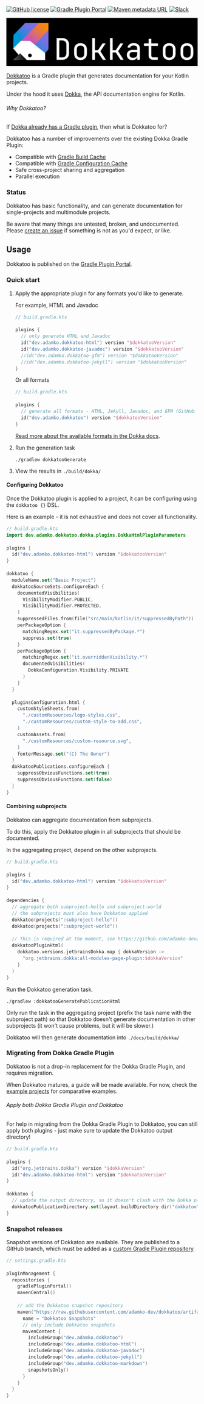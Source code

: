 [![GitHub license](https://img.shields.io/github/license/adamko-dev/dokkatoo?style=for-the-badge)](https://github.com/adamko-dev/dokkatoo/blob/main/LICENSE)
[![Gradle Plugin Portal](https://img.shields.io/gradle-plugin-portal/v/dev.adamko.dokkatoo?style=for-the-badge&logo=gradle)](https://plugins.gradle.org/search?term=dokkatoo)
[![Maven metadata URL](https://img.shields.io/maven-metadata/v?label=MAVEN%20SNAPSHOT&metadataUrl=https%3A%2F%2Fraw.githubusercontent.com%2Fadamko-dev%2Fdokkatoo%2Fartifacts%2Fm2%2Fdev%2Fadamko%2Fdokkatoo%2Fdokkatoo-plugin%2Fmaven-metadata.xml&style=for-the-badge&logo=apache-maven)](https://github.com/adamko-dev/dokkatoo/tree/artifacts#readme)
[![Slack](https://img.shields.io/badge/slack-%23dokka-white.svg?&style=for-the-badge&logo=slack)](https://slack-chats.kotlinlang.org/c/dokka)

[![Dokkatoo Banner](docs/images/banner.svg)](https://github.com/adamko-dev/dokkatoo)

[Dokkatoo](https://github.com/adamko-dev/dokkatoo) is a Gradle plugin that generates documentation
for your Kotlin projects.

Under the hood it uses [Dokka](https://github.com/Kotlin/dokka/),
the API documentation engine for Kotlin.

###### Why Dokkatoo?

If
[Dokka already has a Gradle plugin](https://kotlinlang.org/docs/dokka-gradle.html),
then what is Dokkatoo for?

Dokkatoo has a number of improvements over the existing Dokka Gradle Plugin:

* Compatible with [Gradle Build Cache](https://docs.gradle.org/current/userguide/build_cache.html)
* Compatible with
  [Gradle Configuration Cache](https://docs.gradle.org/current/userguide/configuration_cache.html)
* Safe cross-project sharing and aggregation
* Parallel execution

### Status

Dokkatoo has basic functionality, and can generate documentation for single-projects and
multimodule projects.

Be aware that many things are untested, broken, and undocumented. Please
[create an issue](https://github.com/adamko-dev/dokkatoo/issues)
if something is not as you'd expect, or like.

## Usage

Dokkatoo is published on
the [Gradle Plugin Portal](https://plugins.gradle.org/search?term=dokkatoo).

### Quick start

1. Apply the appropriate plugin for any formats you'd like to generate.

   For example, HTML and Javadoc
   ```kotlin
   // build.gradle.kts
   
   plugins {
     // only generate HTML and Javadoc
     id("dev.adamko.dokkatoo-html") version "$dokkatooVersion"
     id("dev.adamko.dokkatoo-javadoc") version "$dokkatooVersion"
     //id("dev.adamko.dokkatoo-gfm") version "$dokkatooVersion"
     //id("dev.adamko.dokkatoo-jekyll") version "$dokkatooVersion"
   }
   ```
   Or all formats

   ```kotlin
   // build.gradle.kts
  
   plugins {
     // generate all formats - HTML, Jekyll, Javadoc, and GFM (GitHub Flavoured Markdown)
     id("dev.adamko.dokkatoo") version "$dokkatooVersion"
   }
   ```
   [Read more about the available formats in the Dokka docs](https://github.com/Kotlin/dokka#output-formats).
2. Run the generation task

   ```shell
   ./gradlew dokkatooGenerate
   ```

3. View the results in `./build/dokka/`

#### Configuring Dokkatoo

Once the Dokkatoo plugin is applied to a project, it can be configuring using the `dokkatoo {}` DSL.

Here is an example - it is not exhaustive and does not cover all functionality.

```kotlin
// build.gradle.kts
import dev.adamko.dokkatoo.dokka.plugins.DokkaHtmlPluginParameters

plugins {
  id("dev.adamko.dokkatoo-html") version "$dokkatooVersion"
}

dokkatoo {
  moduleName.set("Basic Project")
  dokkatooSourceSets.configureEach {
    documentedVisibilities(
      VisibilityModifier.PUBLIC,
      VisibilityModifier.PROTECTED,
    )
    suppressedFiles.from(file("src/main/kotlin/it/suppressedByPath"))
    perPackageOption {
      matchingRegex.set("it.suppressedByPackage.*")
      suppress.set(true)
    }
    perPackageOption {
      matchingRegex.set("it.overriddenVisibility.*")
      documentedVisibilities(
        DokkaConfiguration.Visibility.PRIVATE
      )
    }
  }

  pluginsConfiguration.html {
    customStyleSheets.from(
      "./customResources/logo-styles.css",
      "./customResources/custom-style-to-add.css",
    )
    customAssets.from(
      "./customResources/custom-resource.svg",
    )
    footerMessage.set("(C) The Owner")
  }
  dokkatooPublications.configureEach {
    suppressObviousFunctions.set(true)
    suppressObviousFunctions.set(false)
  }
}
```

#### Combining subprojects

Dokkatoo can aggregate documentation from subprojects.

To do this, apply the Dokkatoo plugin in all subprojects that should be documented.

In the aggregating project, depend on the other subprojects.

```kts
// build.gradle.kts

plugins {
  id("dev.adamko.dokkatoo-html") version "$dokkatooVersion"
}

dependencies {
  // aggregate both subproject-hello and subproject-world
  // the subprojects must also have Dokkatoo applied
  dokkatoo(projects(":subproject-hello"))
  dokkatoo(projects(":subproject-world"))

  // This is required at the moment, see https://github.com/adamko-dev/dokkatoo/issues/14
  dokkatooPluginHtml(
    dokkatoo.versions.jetbrainsDokka.map { dokkaVersion ->
      "org.jetbrains.dokka:all-modules-page-plugin:$dokkaVersion"
    }
  )
}
```

Run the Dokkatoo generation task.

```shell
./gradlew :dokkatooGeneratePublicationHtml
```

Only run the task in the aggregating project (prefix the task name with the subproject path)
so that Dokkatoo doesn't generate documentation in other subprojects (it won't cause problems, but
it will be slower.)

Dokkatoo will then generate documentation into `./docs/build/dokka/`

### Migrating from Dokka Gradle Plugin

Dokkatoo is not a drop-in replacement for the Dokka Gradle Plugin, and requires migration.

When Dokkatoo matures, a guide will be made available. For now, check the
[example projects](./examples#readme) for comparative examples.

###### Apply both Dokka Gradle Plugin and Dokkatoo

For help in migrating from the Dokka Gradle Plugin to Dokkatoo, you can still apply both plugins -
just make sure to update the Dokkatoo output directory!

```kotlin
// build.gradle.kts

plugins {
  id("org.jetbrains.dokka") version "$dokkaVersion"
  id("dev.adamko.dokkatoo-html") version "$dokkatooVersion"
}

dokkatoo {
  // update the output directory, so it doesn't clash with the Dokka plugin! 
  dokkatooPublicationDirectory.set(layout.buildDirectory.dir("dokkatoo"))
}
```

### Snapshot releases

Snapshot versions of Dokkatoo are available. They are published to a GitHub branch, which must be
added as a
[custom Gradle Plugin repository](https://docs.gradle.org/current/userguide/plugins.html#sec:custom_plugin_repositories)

```kts
// settings.gradle.kts

pluginManagement {
  repositories {
    gradlePluginPortal()
    mavenCentral()

    // add the Dokkatoo snapshot repository
    maven("https://raw.githubusercontent.com/adamko-dev/dokkatoo/artifacts/m2/") {
      name = "Dokkatoo Snapshots"
      // only include Dokkatoo snapshots
      mavenContent {
        includeGroup("dev.adamko.dokkatoo")
        includeGroup("dev.adamko.dokkatoo-html")
        includeGroup("dev.adamko.dokkatoo-javadoc")
        includeGroup("dev.adamko.dokkatoo-jekyll")
        includeGroup("dev.adamko.dokkatoo-markdown")
        snapshotsOnly()
      }
    }
  }
}
```
